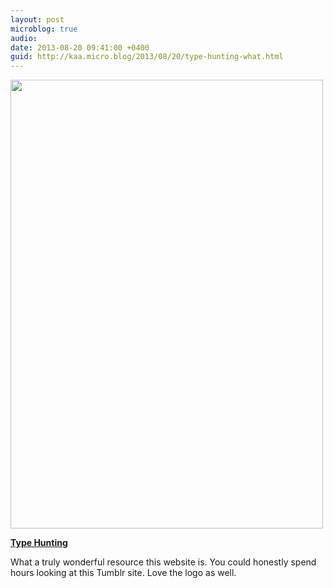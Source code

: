 ```yaml
---
layout: post
microblog: true
audio: 
date: 2013-08-20 09:41:00 +0400
guid: http://kaa.micro.blog/2013/08/20/type-hunting-what.html
---
```

<img src="https://micro.kaa.bz/uploads/2018/29ce3ebaf9.jpg" alt="" width="500" height="718" class="alignnone size-full wp-image-424" /><p><strong><a href="http://typehunting.com/">Type Hunting</a></strong></p>

<p>What a truly wonderful resource this website is. You could honestly spend hours looking at this Tumblr site. Love the logo as well.</p>
